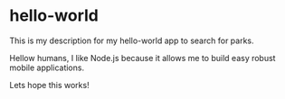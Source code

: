 # hello-world
This is my description for my hello-world app to search for parks. 

Hellow humans, I like Node.js because it allows me to build easy robust mobile applications.

Lets hope this works!
